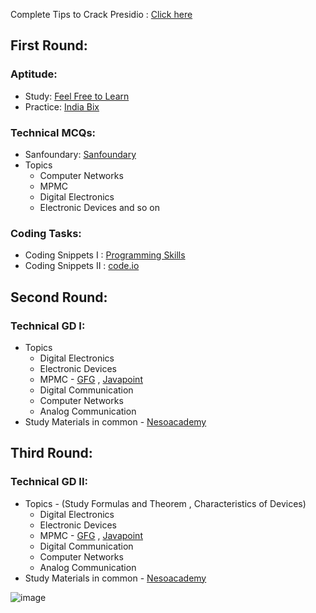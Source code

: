 
Complete Tips to Crack Presidio : [Click here](https://youtu.be/1a_2Yi2vIOw)

## First Round:
### Aptitude:
- Study: [Feel Free to Learn](https://www.feelfreetolearn.com/)
- Practice: [India Bix](https://www.indiabix.com/)

### Technical MCQs:
- Sanfoundary: [Sanfoundary](https://www.sanfoundry.com/)
- Topics
    - Computer Networks
    - MPMC
    - Digital Electronics
    - Electronic Devices and so on
### Coding Tasks:
- Coding Snippets I : [Programming Skills](https://www.pskills.org/c.jsp) 
- Coding Snippets II : [code.io](https://youtube.com/playlist?list=PLhP5RsB7fhE3h5MvxjC2MHPbCjcL_8-e5&feature=shared)

## Second Round:
### Technical GD I:
- Topics
    - Digital Electronics
    - Electronic Devices
    - MPMC - [GFG](https://www.geeksforgeeks.org/microprocessor-tutorials/) ,  [Javapoint](https://www.javatpoint.com/microprocessor-tutorial)
    - Digital Communication
    - Computer Networks
    - Analog Communication
- Study Materials in common - [Nesoacademy](https://www.nesoacademy.org/)
    

## Third Round:
### Technical GD II:
- Topics - (Study Formulas and Theorem , Characteristics of Devices)
    - Digital Electronics
    - Electronic Devices
    - MPMC - [GFG](https://www.geeksforgeeks.org/microprocessor-tutorials/) ,  [Javapoint](https://www.javatpoint.com/microprocessor-tutorial)
    - Digital Communication
    - Computer Networks
    - Analog Communication
- Study Materials in common - [Nesoacademy](https://www.nesoacademy.org/)


![image](https://github.com/JatinKishore/Placment_Preparation/assets/122717391/71493f55-d4f2-42fb-a42e-aa7696914426)



  
